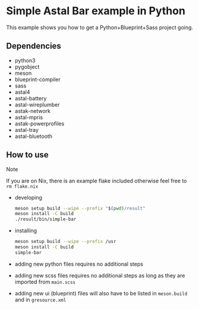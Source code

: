# Simple Astal Bar example in Python

This example shows you how to get a Python+Blueprint+Sass project going.

## Dependencies

- python3
- pygobject
- meson
- blueprint-compiler
- sass
- astal4
- astal-battery
- astal-wireplumber
- astak-network
- astal-mpris
- astak-powerprofiles
- astal-tray
- astal-bluetooth

## How to use

> [!NOTE]
> If you are on Nix, there is an example flake included
> otherwise feel free to `rm flake.nix`

- developing

    ```sh
    meson setup build --wipe --prefix "$(pwd)/result"
    meson install -C build
    ./result/bin/simple-bar
    ```

- installing

    ```sh
    meson setup build --wipe --prefix /usr
    meson install -C build
    simple-bar
    ```

- adding new python files requires no additional steps
- adding new scss files requires no additional steps as long as they are imported from `main.scss`
- adding new ui (blueprint) files will also have to be listed in `meson.build` and in `gresource.xml`
